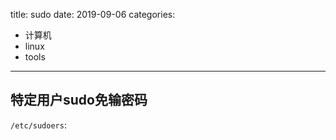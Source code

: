 title: sudo
date: 2019-09-06
categories:
- 计算机
- linux
- tools




---



## 特定用户sudo免输密码

`/etc/sudoers`:

```

```

